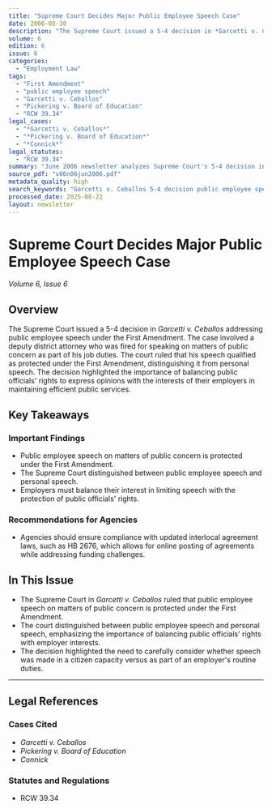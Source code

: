 ```yaml
---
title: "Supreme Court Decides Major Public Employee Speech Case"
date: 2006-05-30
description: "The Supreme Court issued a 5-4 decision in *Garcetti v. Ceballos* addressing public employee speech under the First Amendment. The case involved a deputy district attorney who was fired for speaking on matters of public concern as part of his job duties. The court ruled that his speech qualified as protected under the First Amendment, distinguishing it from personal speech. The decision highlighted the importance of balancing public officials' rights to express opinions with the interests of their employers in maintaining efficient public services."
volume: 6
edition: 6
issue: 6
categories:
  - "Employment Law"
tags:
  - "First Amendment"
  - "public employee speech"
  - "Garcetti v. Ceballos"
  - "Pickering v. Board of Education"
  - "RCW 39.34"
legal_cases:
  - "*Garcetti v. Ceballos*"
  - "*Pickering v. Board of Education*"
  - "*Connick*"
legal_statutes:
  - "RCW 39.34"
summary: "June 2006 newsletter analyzes Supreme Court's 5-4 decision in Garcetti v. Ceballos establishing First Amendment protection for public employee speech on matters of public concern, distinguishes protected speech from personal speech, discusses interlocal agreement updates under HB 2676 allowing online posting while addressing funding challenges, and provides guidance on balancing public officials' speech rights with employer interests in maintaining efficient public services."
source_pdf: "v06n06jun2006.pdf"
metadata_quality: high
search_keywords: "Garcetti v. Ceballos 5-4 decision public employee speech First Amendment employment law employment rights public officials speech content matter public concern..."
processed_date: 2025-08-22
layout: newsletter
---
```


# Supreme Court Decides Major Public Employee Speech Case

*Volume 6, Issue 6*

## Overview

The Supreme Court issued a 5-4 decision in *Garcetti v. Ceballos* addressing public employee speech under the First Amendment. The case involved a deputy district attorney who was fired for speaking on matters of public concern as part of his job duties. The court ruled that his speech qualified as protected under the First Amendment, distinguishing it from personal speech. The decision highlighted the importance of balancing public officials' rights to express opinions with the interests of their employers in maintaining efficient public services.

## Key Takeaways

### Important Findings

- Public employee speech on matters of public concern is protected under the First Amendment.
- The Supreme Court distinguished between public employee speech and personal speech.
- Employers must balance their interest in limiting speech with the protection of public officials' rights.

### Recommendations for Agencies

- Agencies should ensure compliance with updated interlocal agreement laws, such as HB 2676, which allows for online posting of agreements while addressing funding challenges.

## In This Issue

- The Supreme Court in *Garcetti v. Ceballos* ruled that public employee speech on matters of public concern is protected under the First Amendment.
- The court distinguished between public employee speech and personal speech, emphasizing the importance of balancing public officials' rights with employer interests.
- The decision highlighted the need to carefully consider whether speech was made in a citizen capacity versus as part of an employer's routine duties.

---

## Legal References

### Cases Cited

- *Garcetti v. Ceballos*
- *Pickering v. Board of Education*
- *Connick*

### Statutes and Regulations

- RCW 39.34

